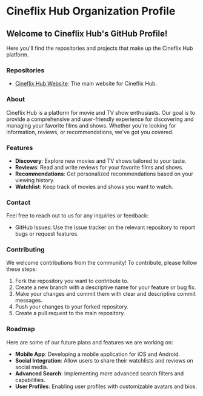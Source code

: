 # Cineflix Hub Organization Profile

## Welcome to Cineflix Hub's GitHub Profile!
Here you'll find the repositories and projects that make up the Cineflix Hub platform.

### Repositories
- [Cineflix Hub Website](https://github.com/Cineflix-Hub/Cineflix-Hub.github.io): The main website for Cineflix Hub.

### About
Cineflix Hub is a platform for movie and TV show enthusiasts. Our goal is to provide a comprehensive and user-friendly experience for discovering and managing your favorite films and shows. Whether you're looking for information, reviews, or recommendations, we've got you covered.

### Features
- **Discovery**: Explore new movies and TV shows tailored to your taste.
- **Reviews**: Read and write reviews for your favorite films and shows.
- **Recommendations**: Get personalized recommendations based on your viewing history.
- **Watchlist**: Keep track of movies and shows you want to watch.

### Contact
Feel free to reach out to us for any inquiries or feedback:
- GitHub Issues: Use the issue tracker on the relevant repository to report bugs or request features.

### Contributing
We welcome contributions from the community! To contribute, please follow these steps:

1. Fork the repository you want to contribute to.
2. Create a new branch with a descriptive name for your feature or bug fix.
3. Make your changes and commit them with clear and descriptive commit messages.
4. Push your changes to your forked repository.
5. Create a pull request to the main repository.

### Roadmap
Here are some of our future plans and features we are working on:
- **Mobile App**: Developing a mobile application for iOS and Android.
- **Social Integration**: Allow users to share their watchlists and reviews on social media.
- **Advanced Search**: Implementing more advanced search filters and capabilities.
- **User Profiles**: Enabling user profiles with customizable avatars and bios.

